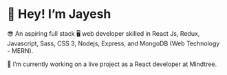 # 👋 Hey! I’m Jayesh 
😎 An aspiring full stack 🖥️ web developer skilled in React Js, Redux, Javascript, Sass, CSS 3, Nodejs, Express, and MongoDB (Web Technology - MERN).

🌟 I’m currently working on a live project as a React developer at Mindtree.
